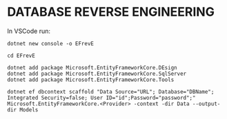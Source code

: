 # DATABASE REVERSE ENGINEERING

In VSCode run:
```
dotnet new console -o EFrevE
```
```
cd EFrevE
```
```
dotnet add package Microsoft.EntityFrameworkCore.DEsign
dotnet add package Microsoft.EntityFrameworkCore.SqlServer
dotnet add package Microsoft.EntityFrameworkCore.Tools
```
```
dotnet ef dbcontext scaffold "Data Source="URL"; Database="DBName"; Integrated Security=false; User ID="id";Password="password";" Microsoft.EntityFrameworkCore.<Provider> -context -dir Data --output-dir Models
```
